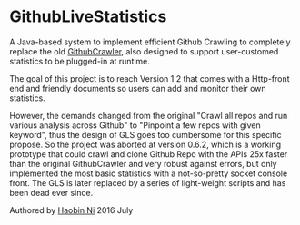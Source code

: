 # GithubLiveStatistics

A Java-based system to implement efficient Github Crawling to completely replace the old [GithubCrawler](https://github.com/FTRobbin/GithubCrawler), also designed to support user-customed statistics to be plugged-in at runtime.

The goal of this project is to reach Version 1.2 that comes with a Http-front end and friendly documents so users can add and monitor their own statistics.

However, the demands changed from the original "Crawl all repos and run various analysis across Github" to "Pinpoint a few repos with given keyword", thus the design of GLS goes too cumbersome for this specific propose. So the project was aborted at version 0.6.2, which is a working prototype that could crawl and clone Github Repo with the APIs 25x faster than the original GithubCrawler and very robust against errors, but only implemented the most basic statistics with a not-so-pretty socket console front. The GLS is later replaced by a series of light-weight scripts and has been dead ever since.

Authored by [Haobin Ni](https://github.com/FTRobbin) 2016 July